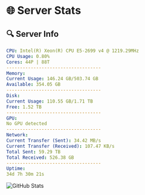 # 🌐 Server Stats
## 🔍 Server Info
```yaml
CPU: Intel(R) Xeon(R) CPU E5-2699 v4 @ 1219.29MHz
CPU Usage: 0.80%
Cores: 44P | 88T
-----------------------------------
Memory:
Current Usage: 146.24 GB/503.74 GB
Available: 354.05 GB
-----------------------------------
Disk:
Current Usage: 110.55 GB/1.71 TB
Free: 1.52 TB
-----------------------------------
GPU:
No GPU detected
-----------------------------------
Network:
Current Transfer (Sent): 34.42 MB/s
Current Transfer (Received): 107.47 KB/s
Total Sent: 59.29 TB
Total Received: 526.38 GB
-----------------------------------
Uptime:
34d 7h 30m 21s
```
![GitHub Stats](https://img.shields.io/badge/Updated-2025-04-11_04:53:10-blue)